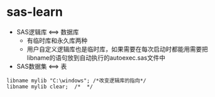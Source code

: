 # sas-learn

- SAS逻辑库 <==> 数据库
    - 有临时库和永久库两种
    - 用户自定义逻辑库也是临时库，如果需要在每次启动时都能用需要把libname的语句放到自动执行的autoexec.sas文件中
- SAS数据集 <==> 表

```
libname mylib "C:\windows"; /*改变逻辑库的指向*/
libname mylib clear;  /*  */

```
